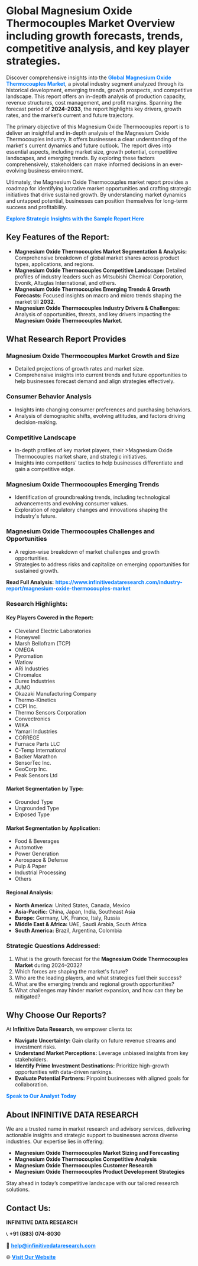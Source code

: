 <h1>Global Magnesium Oxide Thermocouples Market Overview including growth forecasts, trends, competitive analysis, and key player strategies.</h1>
<p>
Discover comprehensive insights into the 
<a href="https://www.infinitivedataresearch.com/industry-report/magnesium-oxide-thermocouples-market" rel="dofollow" style="color: #007BFF; text-decoration: none;"><strong>Global Magnesium Oxide Thermocouples Market</strong></a>, a pivotal industry segment analyzed through its historical development, emerging trends, growth prospects, and competitive landscape. This report offers an in-depth analysis of production capacity, revenue structures, cost management, and profit margins. Spanning the forecast period of <strong>2024–2033</strong>, the report highlights key drivers, growth rates, and the market’s current and future trajectory.
</p>
<p>
The primary objective of this Magnesium Oxide Thermocouples report is to deliver an insightful and in-depth analysis of the Magnesium Oxide Thermocouples industry. It offers businesses a clear understanding of the market's current dynamics and future outlook. The report dives into essential aspects, including market size, growth potential, competitive landscapes, and emerging trends. By exploring these factors comprehensively, stakeholders can make informed decisions in an ever-evolving business environment.
</p>
<p>
Ultimately, the Magnesium Oxide Thermocouples market report provides a roadmap for identifying lucrative market opportunities and crafting strategic initiatives that drive sustained growth. By understanding market dynamics and untapped potential, businesses can position themselves for long-term success and profitability.
</p>
<p>
<a href="https://www.infinitivedataresearch.com/request-sample/reportId=106544" style="color: #007BFF; text-decoration: none;"><strong>Explore Strategic Insights with the Sample Report Here</strong></a>
</p>

<h2>Key Features of the Report:</h2>
<ul>
<li><strong>Magnesium Oxide Thermocouples Market Segmentation & Analysis:</strong> Comprehensive breakdown of global market shares across product types, applications, and regions.</li>
<li><strong>Magnesium Oxide Thermocouples Competitive Landscape:</strong> Detailed profiles of industry leaders such as Mitsubishi Chemical Corporation, Evonik, Altuglas International, and others.</li>
<li><strong>Magnesium Oxide Thermocouples Emerging Trends & Growth Forecasts:</strong> Focused insights on macro and micro trends shaping the market till <strong>2032</strong>.</li>
<li><strong>Magnesium Oxide Thermocouples Industry Drivers & Challenges:</strong> Analysis of opportunities, threats, and key drivers impacting the <strong>Magnesium Oxide Thermocouples Market</strong>.</li>
</ul>

<h2>What Research Report Provides</h2>
<h3>Magnesium Oxide Thermocouples Market Growth and Size</h3>
<ul>
<li>Detailed projections of growth rates and market size.</li>
<li>Comprehensive insights into current trends and future opportunities to help businesses forecast demand and align strategies effectively.</li>
</ul>

<h3>Consumer Behavior Analysis</h3>
<ul>
<li>Insights into changing consumer preferences and purchasing behaviors.</li>
<li>Analysis of demographic shifts, evolving attitudes, and factors driving decision-making.</li>
</ul>

<h3>Competitive Landscape</h3>
<ul>
<li>In-depth profiles of key market players, their >Magnesium Oxide Thermocouples market share, and strategic initiatives.</li>
<li>Insights into competitors' tactics to help businesses differentiate and gain a competitive edge.</li>
</ul>

<h3>Magnesium Oxide Thermocouples Emerging Trends</h3>
<ul>
<li>Identification of groundbreaking trends, including technological advancements and evolving consumer values.</li>
<li>Exploration of regulatory changes and innovations shaping the industry's future.</li>
</ul>

<h3>Magnesium Oxide Thermocouples Challenges and Opportunities</h3>
<ul>
<li>A region-wise breakdown of market challenges and growth opportunities.</li>
<li>Strategies to address risks and capitalize on emerging opportunities for sustained growth.</li>
</ul>
<p><strong>Read Full Analysis:</strong> <a href="https://www.infinitivedataresearch.com/industry-report/magnesium-oxide-thermocouples-market" rel="dofollow" style="color: #007BFF; text-decoration: none;"><strong>https://www.infinitivedataresearch.com/industry-report/magnesium-oxide-thermocouples-market</strong></a></p>
<h3>Research Highlights:</h3>
<h4>Key Players Covered in the Report:</h4>
<ul><li>Cleveland Electric Laboratories</li><li>Honeywell</li><li>Marsh Bellofram (TCP)</li><li>OMEGA</li><li>Pyromation</li><li>Watlow</li><li>ARi Industries</li><li>Chromalox</li><li>Durex Industries</li><li>JUMO</li><li>Okazaki Manufacturing Company</li><li>Thermo-Kinetics</li><li>CCPI Inc.</li><li>Thermo Sensors Corporation</li><li>Convectronics</li><li>WIKA</li><li>Yamari Industries</li><li>CORREGE</li><li>Furnace Parts LLC</li><li>C-Temp International</li><li>Backer Marathon</li><li>SensorTec Inc.</li><li>GeoCorp Inc.</li><li>Peak Sensors Ltd</li></ul>
<h4>Market Segmentation by Type:</h4>
<ul><li>Grounded Type</li><li>Ungrounded Type</li><li>Exposed Type</li></ul>
<h4>Market Segmentation by Application:</h4>
<ul><li>Food &amp; Beverages</li><li>Automotive</li><li>Power Generation</li><li>Aerospace &amp; Defense</li><li>Pulp &amp; Paper</li><li>Industrial Processing</li><li>Others</li></ul>

<h4>Regional Analysis:</h4>
<ul>
<li><strong>North America:</strong> United States, Canada, Mexico</li>
<li><strong>Asia-Pacific:</strong> China, Japan, India, Southeast Asia</li>
<li><strong>Europe:</strong> Germany, UK, France, Italy, Russia</li>
<li><strong>Middle East & Africa:</strong> UAE, Saudi Arabia, South Africa</li>
<li><strong>South America:</strong> Brazil, Argentina, Colombia</li>
</ul>

<h3>Strategic Questions Addressed:</h3>
<ol>
<li>What is the growth forecast for the <strong>Magnesium Oxide Thermocouples Market</strong> during 2024–2032?</li>
<li>Which forces are shaping the market's future?</li>
<li>Who are the leading players, and what strategies fuel their success?</li>
<li>What are the emerging trends and regional growth opportunities?</li>
<li>What challenges may hinder market expansion, and how can they be mitigated?</li>
</ol>

<h2>Why Choose Our Reports?</h2>
<p>At <strong>Infinitive Data Research</strong>, we empower clients to:</p>
<ul>
<li><strong>Navigate Uncertainty:</strong> Gain clarity on future revenue streams and investment risks.</li>
<li><strong>Understand Market Perceptions:</strong> Leverage unbiased insights from key stakeholders.</li>
<li><strong>Identify Prime Investment Destinations:</strong> Prioritize high-growth opportunities with data-driven rankings.</li>
<li><strong>Evaluate Potential Partners:</strong> Pinpoint businesses with aligned goals for collaboration.</li>
</ul>
<p><a href="https://www.infinitivedataresearch.com/industry-report/magnesium-oxide-thermocouples-market" rel="dofollow" style="color: #007BFF; text-decoration: none;"><strong>Speak to Our Analyst Today</strong></a></p>

<h2>About INFINITIVE DATA RESEARCH</h2>
<p>We are a trusted name in market research and advisory services, delivering actionable insights and strategic support to businesses across diverse industries. Our expertise lies in offering:</p>
<ul>
<li><strong>Magnesium Oxide Thermocouples Market Sizing and Forecasting</strong></li>
<li><strong>Magnesium Oxide Thermocouples Competitive Analysis</strong></li>
<li><strong>Magnesium Oxide Thermocouples Customer Research</strong></li>
<li><strong>Magnesium Oxide Thermocouples Product Development Strategies</strong></li>
</ul>
<p>Stay ahead in today’s competitive landscape with our tailored research solutions.</p>

<h2>Contact Us:</h2>
<p><strong>INFINITIVE DATA RESEARCH</strong></p>
<p>📞 <strong>+91 (883) 074-8030</strong></p>
<p>📧 <strong><a href="mailto:help@infinitivedataresearch.com" style="color: #007BFF;">help@infinitivedataresearch.com</a></strong></p>
<p>🌐 <strong><a href="https://www.infinitivedataresearch.com" rel="dofollow" style="color: #007BFF;">Visit Our Website</a></strong></p>